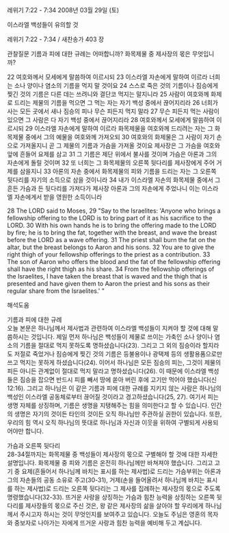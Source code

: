 레위기 7:22 - 7:34 
2008년 03월 29일 (토)

이스라엘 백성들이 유의할 것



레위기 7:22 - 7:34 / 새찬송가 403 장


관찰질문
기름과 피에 대한 규례는 어떠합니까? 
화목제물 중 제사장의 몫은 무엇입니까? 

22 여호와께서 모세에게 말씀하여 이르시되 23 이스라엘 자손에게 말하여 이르라 너희는 소나 양이나 염소의 기름을 먹지 말 것이요 24 스스로 죽은 것의 기름이나 짐승에게 찢긴 것의 기름은 다른 데는 쓰려니와 결단코 먹지는 말지니라 25 사람이 여호와께 화제로 드리는 제물의 기름을 먹으면 그 먹는 자는 자기 백성 중에서 끊어지리라 26 너희가 사는 모든 곳에서 새나 짐승의 피나 무슨 피든지 먹지 말라 27 무슨 피든지 먹는 사람이 있으면 그 사람은 다 자기 백성 중에서 끊어지리라 28 여호와께서 모세에게 말씀하여 이르시되 29 이스라엘 자손에게 말하여 이르라 화목제물을 여호와께 드리려는 자는 그 화목제물 중에서 그의 예물을 여호와께 가져오되 30 여호와의 화제물은 그 사람이 자기 손으로 가져올지니 곧 그 제물의 기름과 가슴을 가져올 것이요 제사장은 그 가슴을 여호와 앞에 흔들어 요제를 삼고 31 그 기름은 제단 위에서 불사를 것이며 가슴은 아론과 그의 자손에게 돌릴 것이며 32 또 너희는 그 화목제물의 오른쪽 뒷다리를 제사장에게 주어 거제를 삼을지니 33 아론의 자손 중에서 화목제물의 피와 기름을 드리는 자는 그 오른쪽 뒷다리를 자기의 소득으로 삼을 것이니라 34 내가 이스라엘 자손의 화목제물 중에서 그 흔든 가슴과 든 뒷다리를 가져다가 제사장 아론과 그의 자손에게 주었나니 이는 이스라엘 자손에게서 받을 영원한 소득이니라  

28 The LORD said to Moses, 29 "Say to the Israelites: 'Anyone who brings a fellowship offering to the LORD is to bring part of it as his sacrifice to the LORD. 30 With his own hands he is to bring the offering made to the LORD by fire; he is to bring the fat, together with the breast, and wave the breast before the LORD as a wave offering. 31 The priest shall burn the fat on the altar, but the breast belongs to Aaron and his sons. 32 You are to give the right thigh of your fellowship offerings to the priest as a contribution. 
33 The son of Aaron who offers the blood and the fat of the fellowship offering shall have the right thigh as his share. 34 From the fellowship offerings of the Israelites, I have taken the breast that is waved and the thigh that is presented and have given them to Aaron the priest and his sons as their regular share from the Israelites.' "

해석도움




기름과 피에 대한 규례  
오늘 본문은 하나님께서 제사법과 관련하여 이스라엘 백성들이 지켜야 할 것에 대해 말씀하시는 것입니다. 제일 먼저 하나님은 백성들이 제물로 쓰이는 가축인 소나 양이나 염소의 기름을 절대로 먹지 못하도록 명하셨습니다(23). 그리고 그 외의 짐승이라 할지라도 저절로 죽었거나 짐승에게 찢긴 것의 기름은 등불용이나 광택제 등의 생활용품으로만 쓰고 먹지는 못하게 하셨습니다(24). 이어서 하나님은 모든 짐승의 피는, 그것이 제물의 피든 아니든 관계없이 절대로 먹지 말라고 명하셨습니다(26). 이 때문에 이스라엘 백성들은 짐승을 잡으면 반드시 피를 빼서 땅에 쏟아 버린 후에 고기만 먹어야 했습니다(신 12:16). 그리고 하나님은 이 같은 기름과 피에 대한 규례를 지키지 않는 사람은 하나님의 백성인 이스라엘 공동체로부터 끊어질 것이라고 경고하셨습니다(25, 27). 여기서 피는 생명 자체를 상징하며, 기름은 생명을 지탱해주는 힘을 의미한다고 할 수 있습니다. 인간의 생명은 자기의 것이든 타인의 것이든 오직 하나님만 주관하실 권한이 있습니다. 또한, 우리의 힘 역시 오직 하나님의 뜻대로 하나님과 자신과 이웃을 위하여 구별되게 사용되어야만 합니다.    

가슴과 오른쪽 뒷다리  
28-34절까지는 화목제물 중 백성들이 제사장의 몫으로 구별해야 할 것에 대한 자세한 설명입니다. 화목제물 중 피와 기름은 온전히 하나님께만 바쳐져야 했습니다. 그리고 고기 중 요제(흔들어서 하나님께 바치는 표시를 하는 제사법)로 드리는 가슴부위는 아론과 그의 자손들의 공동 소유로 주고(30-31), 거제(손을 들어올려서 하나님께 바치는 표시를 하는 제사법)로 드리는 오른쪽 뒷다리는 그 제사를 집례하는 제사장의 몫으로 주도록 명령했습니다(32-33). 뜨거운 사랑을 상징하는 가슴과 힘찬 능력을 상징하는 오른쪽 뒷다리를 제사장들의 몫으로 주신 것은, 왕 같은 제사장의 삶을 살아야 할 우리에게 하나님께서 주시고자 하시는 것이 무엇인지를 보여주고 있습니다. 오늘도 주님은 영혼의 목자와 중보자로 나아가는 자에게 뜨거운 사랑과 힘찬 능력을 예비해 두고 계십니다.